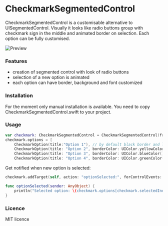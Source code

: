 # CheckmarkSegmentedControl

CheckmarkSegmentedControl is a customisable alternative to UISegmentedControl.
Visually it looks like radio buttons group with checkmark sign in the middle and animated border on selection. Each option can be fully customised.

![Preview](https://raw.githubusercontent.com/gregttn/CheckmarkSegmentedControl/master/preview.gif)

### Features
* creation of segmented control with look of radio buttons
* selection of a new option is animated
* each option can have border, background and font customized

### Installation

For the moment only manual installation is available. You need to copy CheckmarkSegmentedControl.swift to your project.

### Usage

```swift
var checkmark: CheckmarkSegmentedControl = CheckmarkSegmentedControl(frame: frame)
checkmark.options = [
    CheckmarkOption(title:"Option 1"), // by default black border and light gray colour as background
    CheckmarkOption(title: "Option 2", borderColor: UIColor.yellowColor(), fillColor: UIColor.greenColor()),
    CheckmarkOption(title: "Option 3", borderColor: UIColor.blueColor(), fillColor: UIColor.yellowColor()),
    CheckmarkOption(title: "Option 4", borderColor: UIColor.greenColor(), fillColor: UIColor.blueColor())]

```

Get notified when new option is selected:

```swift
checkmark.addTarget(self, action: "optionSelected:", forControlEvents: UIControlEvents.ValueChanged)

func optionSelected(sender: AnyObject) {
    println("Selected option: \(checkmark.options[checkmark.selectedIndex])")
}

```

### Licence

MIT licence

